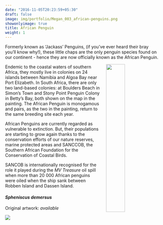 ```yaml
---
date: "2016-11-05T20:23:59+05:30"
draft: false
image: img/portfolio/Megan_003_african-penguins.png
showonlyimage: true
title: African Penguin
weight: 1
---
```


Formerly known as ‘Jackass’ Penguins, (if you’ve ever heard their bray you’ll know why!), these little chaps are the only penguin species found on our continent - hence they are now officially known as the African Penguin.
<!--more-->

<img style="float: right; width: 35%; margin-left:20px" src="/img/sanccob.jpg">

Endemic to the coastal waters of southern Africa, they mostly live in colonies on 24 islands between Namibia and Algoa Bay near Port Elizabeth. In South Africa, there are only two land-based colonies: at Boulders Beach in Simon’s Town and Stony Point Penguin Colony in Betty’s Bay, both shown on the map in the painting. The African Penguin is monogamous and pairs, as the two in the painting, return to the same breeding site each year.

African Penguins are currently regarded as vulnerable to extinction. But, their populations are starting to grow again thanks to the conservation efforts of our nature reserves, marine protected areas and SANCCOB, the Southern African Foundation for the Conservation of Coastal Birds. 

SANCOB is internationally recognised for the role it played during the *MV Treasure* oil spill when more than 20 000 African penguins were oiled when the ship sank between Robben Island and Dassen Island.

#### *Spheniscus demersus*
Original artwork: *available*

![][1]

[1]: /img/portfolio/Megan_003_african-penguins.png
